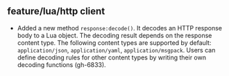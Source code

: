 ## feature/lua/http client

* Added a new method `response:decode()`. It decodes an HTTP response body to
  a Lua object. The decoding result depends on the response content type. The
  following content types are supported by default: `application/json`,
  `application/yaml`, `application/msgpack`. Users can define decoding rules for
  other content types by writing their own decoding functions (gh-6833).
